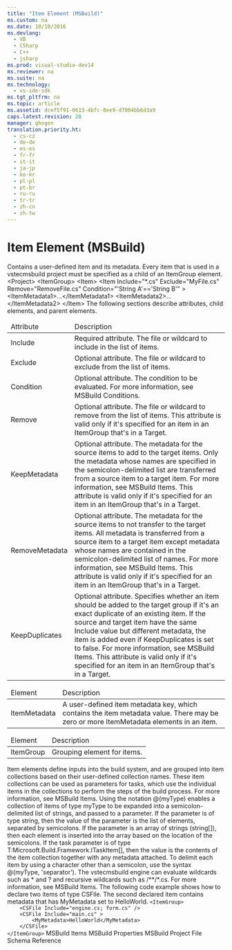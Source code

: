 ```yaml
---
title: "Item Element (MSBuild)"
ms.custom: na
ms.date: 10/10/2016
ms.devlang: 
  - VB
  - CSharp
  - C++
  - jsharp
ms.prod: visual-studio-dev14
ms.reviewer: na
ms.suite: na
ms.technology: 
  - vs-ide-sdk
ms.tgt_pltfrm: na
ms.topic: article
ms.assetid: dcef5f91-0613-4bfc-8ee9-d7004bb6d3a9
caps.latest.revision: 28
manager: ghogen
translation.priority.ht: 
  - cs-cz
  - de-de
  - es-es
  - fr-fr
  - it-it
  - ja-jp
  - ko-kr
  - pl-pl
  - pt-br
  - ru-ru
  - tr-tr
  - zh-cn
  - zh-tw
---
```

# Item Element (MSBuild)
<?xml version="1.0" encoding="utf-8"?>
<developerXmlReference xmlns="http://ddue.schemas.microsoft.com/authoring/2003/5" xmlns:xlink="http://www.w3.org/1999/xlink" xmlns:xsi="http://www.w3.org/2001/XMLSchema-instance" xsi:schemaLocation="http://ddue.schemas.microsoft.com/authoring/2003/5 http://clixdevr3.blob.core.windows.net/ddueschema/developer.xsd">
  <introduction>
    <para>Contains a user-defined item and its metadata. Every item that is used in a <token>vstecmsbuild</token> project must be specified as a child of an <unmanagedCodeEntityReference>ItemGroup</unmanagedCodeEntityReference> element.</para>
  </introduction>
  <schemaHierarchy>
    <link xlink:href="">&lt;Project&gt;</link>
    <link xlink:href="">    &lt;ItemGroup&gt;</link>
    <link xlink:href="">        &lt;Item&gt;</link>
  </schemaHierarchy>
  <syntaxSection>
    <legacySyntax>&lt;<parameterReference>Item</parameterReference> Include="*.cs"
        Exclude="MyFile.cs"
        Remove="RemoveFile.cs"
        Condition="'String A'=='String B'" &gt;
    &lt;<parameterReference>ItemMetadata1</parameterReference>&gt;...&lt;/<parameterReference>ItemMetadata1</parameterReference>&gt;
    &lt;<parameterReference>ItemMetadata2</parameterReference>&gt;...&lt;/<parameterReference>ItemMetadata2</parameterReference>&gt;
&lt;/<parameterReference>Item</parameterReference>&gt;</legacySyntax>
  </syntaxSection>
  <attributesandElements>
    <para>The following sections describe attributes, child elements, and parent elements.</para>
    <attributes>
      <table xmlns:caps="http://schemas.microsoft.com/build/caps/2013/11">
        <thead>
          <tr>
            <TD>
              <para>Attribute</para>
            </TD>
            <TD>
              <para>Description</para>
            </TD>
          </tr>
        </thead>
        <tbody>
          <tr>
            <TD>
              <para>
                <unmanagedCodeEntityReference>Include</unmanagedCodeEntityReference>
              </para>
            </TD>
            <TD>
              <para>Required attribute.</para>
              <para>The file or wildcard to include in the list of items.</para>
            </TD>
          </tr>
          <tr>
            <TD>
              <para>
                <unmanagedCodeEntityReference>Exclude</unmanagedCodeEntityReference>
              </para>
            </TD>
            <TD>
              <para>Optional attribute.</para>
              <para>The file or wildcard to exclude from the list of items.</para>
            </TD>
          </tr>
          <tr>
            <TD>
              <para>
                <unmanagedCodeEntityReference>Condition</unmanagedCodeEntityReference>
              </para>
            </TD>
            <TD>
              <para>Optional attribute.</para>
              <para>The condition to be evaluated. For more information, see <link xlink:href="9d7aa308-b667-48ed-b4c9-a61e49eb0a85">MSBuild Conditions</link>.</para>
            </TD>
          </tr>
          <tr>
            <TD>
              <para>
                <unmanagedCodeEntityReference>Remove</unmanagedCodeEntityReference>
              </para>
            </TD>
            <TD>
              <para>Optional attribute.</para>
              <para>The file or wildcard to remove from the list of items. </para>
              <para>This attribute is valid only if it's specified for an item in an <unmanagedCodeEntityReference>ItemGroup</unmanagedCodeEntityReference> that's in a <unmanagedCodeEntityReference>Target</unmanagedCodeEntityReference>.</para>
            </TD>
          </tr>
          <tr>
            <TD>
              <para>
                <unmanagedCodeEntityReference>KeepMetadata</unmanagedCodeEntityReference> </para>
            </TD>
            <TD>
              <para>Optional attribute. </para>
              <para>The metadata for the source items to add to the target items. Only the metadata whose names are specified in the semicolon-delimited list are transferred from a source item to a target item. For more information, see <link xlink:href="d762eff4-c92a-4b5f-a944-1ca30aa22319">MSBuild Items</link>.</para>
              <para>This attribute is valid only if it's specified for an item in an <unmanagedCodeEntityReference>ItemGroup</unmanagedCodeEntityReference> that's in a <unmanagedCodeEntityReference>Target</unmanagedCodeEntityReference>.</para>
            </TD>
          </tr>
          <tr>
            <TD>
              <para>
                <unmanagedCodeEntityReference>RemoveMetadata</unmanagedCodeEntityReference>
              </para>
            </TD>
            <TD>
              <para>Optional attribute.</para>
              <para>The metadata for the source items to not transfer to the target items. All metadata is transferred from a source item to a target item except metadata whose names are contained in the semicolon-delimited list of names. For more information, see <link xlink:href="d762eff4-c92a-4b5f-a944-1ca30aa22319">MSBuild Items</link>.</para>
              <para>This attribute is valid only if it's specified for an item in an <unmanagedCodeEntityReference>ItemGroup</unmanagedCodeEntityReference> that's in a <unmanagedCodeEntityReference>Target</unmanagedCodeEntityReference>.</para>
            </TD>
          </tr>
          <tr>
            <TD>
              <para>
                <unmanagedCodeEntityReference>KeepDuplicates</unmanagedCodeEntityReference>
              </para>
            </TD>
            <TD>
              <para>Optional attribute.</para>
              <para>Specifies whether an item should be added to the target group if it's an exact duplicate of an existing item. If the source and target item have the same <languageKeyword>Include</languageKeyword> value but different metadata, the item is added even if <languageKeyword>KeepDuplicates</languageKeyword> is set to <languageKeyword>false</languageKeyword>. For more information, see <link xlink:href="d762eff4-c92a-4b5f-a944-1ca30aa22319">MSBuild Items</link>.</para>
              <para>This attribute is valid only if it's specified for an item in an <unmanagedCodeEntityReference>ItemGroup</unmanagedCodeEntityReference> that's in a <unmanagedCodeEntityReference>Target</unmanagedCodeEntityReference>.</para>
            </TD>
          </tr>
        </tbody>
      </table>
    </attributes>
    <childElement>
      <table xmlns:caps="http://schemas.microsoft.com/build/caps/2013/11">
        <thead>
          <tr>
            <TD>
              <para>Element</para>
            </TD>
            <TD>
              <para>Description</para>
            </TD>
          </tr>
        </thead>
        <tbody>
          <tr>
            <TD>
              <para>
                <legacyLink xlink:href="e3db5122-202d-43a9-b2f4-3e0ec4ed3d08">ItemMetadata</legacyLink>
              </para>
            </TD>
            <TD>
              <para>A user-defined item metadata key, which contains the item metadata value. There may be zero or more <unmanagedCodeEntityReference>ItemMetadata</unmanagedCodeEntityReference> elements in an item.</para>
            </TD>
          </tr>
        </tbody>
      </table>
    </childElement>
    <parentElement>
      <table xmlns:caps="http://schemas.microsoft.com/build/caps/2013/11">
        <thead>
          <tr>
            <TD>
              <para>Element</para>
            </TD>
            <TD>
              <para>Description</para>
            </TD>
          </tr>
        </thead>
        <tbody>
          <tr>
            <TD>
              <para>
                <legacyLink xlink:href="aac894e3-a9f1-4bbc-a796-6ef07001f35b">ItemGroup</legacyLink>
              </para>
            </TD>
            <TD>
              <para>Grouping element for items.</para>
            </TD>
          </tr>
        </tbody>
      </table>
    </parentElement>
  </attributesandElements>
  <remarks>
    <content>
      <para>
        <unmanagedCodeEntityReference>Item</unmanagedCodeEntityReference> elements define inputs into the build system, and are grouped into item collections based on their user-defined collection names. These item collections can be used as parameters for <legacyLink xlink:href="5d3cc4a7-e5db-4f73-b707-8b6882fddcf8">tasks</legacyLink>, which use the individual items in the collections to perform the steps of the build process. For more information, see <link xlink:href="d762eff4-c92a-4b5f-a944-1ca30aa22319">MSBuild Items</link>.</para>
      <para>Using the notation <codeInline>@(</codeInline><placeholder>myType</placeholder><codeInline>)</codeInline> enables a collection of items of type <placeholder>myType</placeholder> to be expanded into a semicolon-delimited list of strings, and passed to a parameter. If the parameter is of type <unmanagedCodeEntityReference>string</unmanagedCodeEntityReference>, then the value of the parameter is the list of elements, separated by semicolons. If the parameter is an array of strings (<unmanagedCodeEntityReference>string[]</unmanagedCodeEntityReference>), then each element is inserted into the array based on the location of the semicolons. If the task parameter is of type <codeEntityReference autoUpgrade="true">T:Microsoft.Build.Framework.ITaskItem</codeEntityReference><unmanagedCodeEntityReference>[]</unmanagedCodeEntityReference>, then the value is the contents of the item collection together with any metadata attached. To delimit each item by using a character other than a semicolon, use the syntax <codeInline>@(</codeInline><placeholder>myType</placeholder><codeInline>, '</codeInline><placeholder>separator</placeholder><codeInline>')</codeInline>.</para>
      <para>The <token>vstecmsbuild</token> engine can evaluate wildcards such as <codeInline>*</codeInline> and <codeInline>?</codeInline> and recursive wildcards such as <codeInline>/**/*.cs</codeInline>. For more information, see <link xlink:href="d762eff4-c92a-4b5f-a944-1ca30aa22319">MSBuild Items</link>.</para>
    </content>
  </remarks>
  <codeExample>
    <description>
      <content>
        <para>The following code example shows how to declare two items of type <codeInline>CSFile</codeInline>. The second declared item contains metadata that has <codeInline>MyMetadata</codeInline> set to <codeInline>HelloWorld</codeInline>.</para>
      </content>
    </description>
    <code>&lt;ItemGroup&gt;
    &lt;CSFile Include="engine.cs; form.cs" /&gt;
    &lt;CSFile Include="main.cs" &gt;
        &lt;MyMetadata&gt;HelloWorld&lt;/MyMetadata&gt;
    &lt;/CSFile&gt;
&lt;/ItemGroup&gt;</code>
    <comments>
      <content />
    </comments>
  </codeExample>
  <relatedTopics>
<link xlink:href="d762eff4-c92a-4b5f-a944-1ca30aa22319">MSBuild Items</link>
<link xlink:href="962912ac-8931-49bf-a88c-0200b6e37362">MSBuild Properties</link>
<link xlink:href="d9a68146-1f43-4621-ac78-2c8c3f400936">MSBuild Project File Schema Reference</link>
</relatedTopics>
</developerXmlReference>